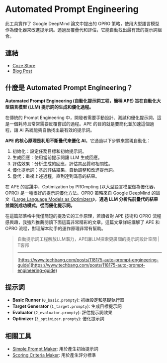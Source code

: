 # Automated Prompt Engineering

此工具實作了 Google DeepMind 論文中提出的 OPRO 策略，使用大型語言模型作為優化器來改進提示詞。透過反覆疊代和評估，它能自動找出最有效的提示詞組合。

## 連結

- [Coze Store](https://www.coze.com/s/Zs8DgSDKN/)
- [Blog Post](https://琳.tw/AI/automated-prompt-engineering/)

## 什麼是 Automated Prompt Engineering？

**Automated Prompt Engineering (自動化提示詞工程，簡稱 APE) 旨在自動化大型語言模型 (LLM) 提示詞的生成和優化過程。**

在傳統的 Prompt Engineering 中，開發者需要手動設計、測試和優化提示詞，這是一個耗時且常常需要反覆嘗試的過程。APE 的目的就是要簡化並加速這個過程，讓 AI 系統能夠自動找出最有效的提示詞。

**APE 的核心原理是利用不斷疊代來優化 AI**。它通過以下步驟來實現自動化：

1. 初始化：設定任務目標和初始提示詞。
2. 生成回應：使用當前提示詞讓 LLM 生成回應。
3. 評估效果：分析生成的回應，評估其品質和相關性。
4. 優化提示詞：基於評估結果，自動調整和改進提示詞。
5. 疊代：重複上述過程，直到達到滿意的結果。

在 APE 的實踐中，Optimization by PROmpting (以大型語言模型做為優化器，OPRO) 是一種很好的提示詞優化方法。OPRO 策略來自 Google DeepMind 的論文《[Large Language Models as Optimizers](https://arxiv.org/pdf/2309.03409)》，**通過 LLM 分析先前疊代的結果並識別成功模式，從而優化提示詞。**

在這篇部落格中我僅簡短的提及它的工作原理，若讀者對 APE 技術和 OPRO 流程感興趣，我強烈推薦閱讀下面這篇非常精彩的文章。這篇文章詳細講解了 APE 和 OPRO 流程，對理解本助手的運作原理非常有幫助。

> 自動提示詞工程解放LLM潛力，APE讓LLM探索更廣闊的提示詞設計空間 | T客邦
>
> ---
> [https://www.techbang.com/posts/118175-auto-prompt-engineering-guide](https://www.techbang.com/posts/118175-auto-prompt-engineering-guide)

## 提示詞

- **Basic Runner** (`0_basic.prompty`): 初始設定和基礎執行器
- **Target Generator** (`1_target.prompty`): 生成目標提示詞
- **Evaluator** (`2_evaluator.prompty`): 評估提示詞效果
- **Optimizer** (`3_optimizer.prompty`): 優化提示詞

## 相關工具

- [Simple Prompt Maker](simple-prompt-maker/): 用於產生初始提示詞
- [Scoring Criteria Maker](scoring-criteria-maker/): 用於產生評分標準
